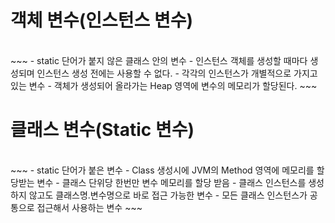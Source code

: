 <h1> 객체 변수(인스턴스 변수) </h1>  <br>
~~~
- static 단어가 붙지 않은 클래스 안의 변수  
- 인스턴스 객체를 생성할 때마다 생성되며 인스턴스 생성 전에는 사용할 수 없다.
- 각각의 인스턴스가 개별적으로 가지고 있는 변수
- 객체가 생성되어 올라가는 Heap 영역에 변수의 메모리가 할당된다. 
~~~

<h1> 클래스 변수(Static 변수) </h1>  <br>
~~~
- static 단어가 붙은 변수
- Class 생성시에 JVM의 Method 영역에 메모리를 할당받는 변수
- 클래스 단위당 한번만 변수 메모리를 할당 받음
- 클래스 인스턴스를 생성하지 않고도 클래스명.변수명으로 바로 접근 가능한 변수
- 모든 클래스 인스턴스가 공통으로 접근해서 사용하는 변수 
~~~

